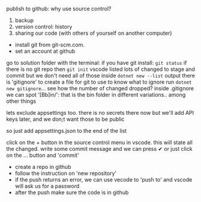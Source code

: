 publish to github:
why use source control?
1. backup
2. version control: history
3. sharing our code (with others of yourself on another computer)

* install git from git-scm.com.
* set an account at github

go to solution folder with the terminal:
if you have git install: `git status`
if there is no git repo then `git init`
vscode listed lots of changed to stage and commit but we don't need all of those
inside  `dotnet new --list` output there is 'gitignore' to create a file for git to use to know what to ignore
run `dotnet new gitignore`... see how the number of changed dropped?
inside .gitignore we can spot '[Bb]in/': that is the bin folder in different variations.. among other things

lets exclude appsettings too. there is no secrets there now but we'll add API keys later, and we don;t want those to be public

so just add appsettings.json to the end of the list

click on the + button in the source control menu in vscode. this will state all the changed.
write some commit message and we can press ✔ or just click on the ... button and 'commit'

- create a repo in github
- follow the instruction on 'new repository'
- if the push returns an error, we can use vecode to 'push to' and vscode will ask us for a password
- after the push make sure the code is in github

